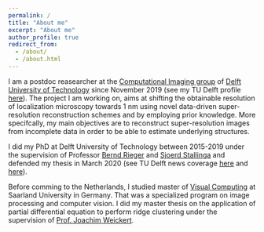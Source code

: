 ```yaml
---
permalink: /
title: "About me"
excerpt: "About me"
author_profile: true
redirect_from: 
  - /about/
  - /about.html
---
```


I am a postdoc reasearcher at the [Computational Imaging group](https://www.tudelft.nl/en/faculty-of-applied-sciences/about-faculty/departments/imphys/research/life-sciences) of [Delft University of Technology](https://www.tudelft.nl/en/) since November 2019 (see my TU Delft profile [here](https://research.tudelft.nl/en/persons/h-heydarian)). The project I am working on, aims at shifting the obtainable resolution of localization microscopy towards 1 nm using novel data-driven super-resolution reconstruction schemes and by employing prior knowledge. More specifcally, my main objectives are to reconstruct super-resolution images from incomplete data in order to be able to estimate underlying structures.

I did my PhD at Delft University of Technology between 2015-2019 under the supervision of Professor [Bernd Rieger](http://homepage.tudelft.nl/z63s8/) and [Sjoerd Stallinga](https://homepage.tudelft.nl/99s1c/) and defended my thesis in March 2020 (see TU Delft news coverage [here](https://www.tudelft.nl/en/2020/tnw/hamidreza-heydarian-successfully-defended-his-phd-thesis) and [here](https://twitter.com/tudelft/status/1239953066968911874)). 

Before comming to the Netherlands, I studied master of [Visual Computing](http://www.master-visual-computing.de/) at Saarland University in Germany. That was a specialized program on image processing and computer vision. I did my master thesis on the application of partial differential equation to perform ridge clustering under the supervision of [Prof. Joachim Weickert](https://www.mia.uni-saarland.de/weickert/index.shtml).
